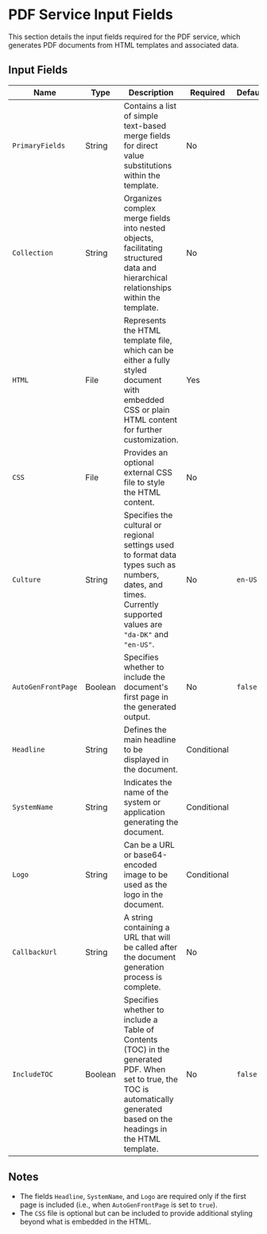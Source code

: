 # PDF Service Input Fields

This section details the input fields required for the PDF service, which generates PDF documents from HTML templates and associated data.

## Input Fields

| **Name**          | **Type** | **Description**                                                                                                      | **Required** | **Default** |
|-------------------|----------|----------------------------------------------------------------------------------------------------------------------|--------------|-------------|
| `PrimaryFields`   | String   | Contains a list of simple text-based merge fields for direct value substitutions within the template.                | No           |             |
| `Collection`      | String   | Organizes complex merge fields into nested objects, facilitating structured data and hierarchical relationships within the template. | No           |             |
| `HTML`            | File     | Represents the HTML template file, which can be either a fully styled document with embedded CSS or plain HTML content for further customization. | Yes          |             |
| `CSS`             | File     | Provides an optional external CSS file to style the HTML content.                                                    | No           |             |
| `Culture`         | String   | Specifies the cultural or regional settings used to format data types such as numbers, dates, and times. Currently supported values are `"da-DK"` and `"en-US"`. | No           | `en-US`     |
| `AutoGenFrontPage`| Boolean  | Specifies whether to include the document's first page in the generated output.                                       | No           | `false`     |
| `Headline`        | String   | Defines the main headline to be displayed in the document.                                                           | Conditional  |             |
| `SystemName`      | String   | Indicates the name of the system or application generating the document.                                              | Conditional  |             |
| `Logo`            | String   | Can be a URL or base64-encoded image to be used as the logo in the document.                                          | Conditional  |             |
| `CallbackUrl`     | String   | A string containing a URL that will be called after the document generation process is complete.                      | No           |             |
| `IncludeTOC`     | Boolean   | Specifies whether to include a Table of Contents (TOC) in the generated PDF. When set to true, the TOC is automatically generated based on the headings in the HTML template.                      | No           |     `false`         |

## Notes

- The fields `Headline`, `SystemName`, and `Logo` are required only if the first page is included (i.e., when `AutoGenFrontPage` is set to `true`).
- The `CSS` file is optional but can be included to provide additional styling beyond what is embedded in the HTML.
